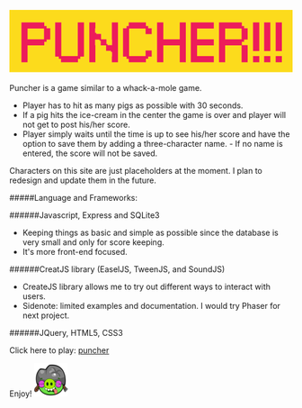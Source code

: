 ![](public/images/logo.png) 

Puncher is a game similar to a whack-a-mole game. 

- Player has to hit as many pigs as possible with 30 seconds. 
- If a pig hits the ice-cream in the center the game is over and player will not get to post his/her score.
- Player simply waits until the time is up to see his/her score and have the option to save them by adding a three-character name. - If no name is entered, the score will not be saved.

Characters on this site are just placeholders at the moment. I plan to redesign and update them in the future.

#####Language and Frameworks:

######Javascript, Express and SQLite3
- Keeping things as basic and simple as possible since the database is very small and only for score keeping. 
- It's more front-end focused.

######CreatJS library (EaselJS, TweenJS, and SoundJS)
- CreateJS library allows me to try out different ways to interact with users.
- Sidenote: limited examples and documentation. I would try Phaser for next project.

######JQuery, HTML5, CSS3

Click here to play: [puncher](http://104.236.106.226:4567/)

Enjoy!    ![](public/images/dead_mole.png)
